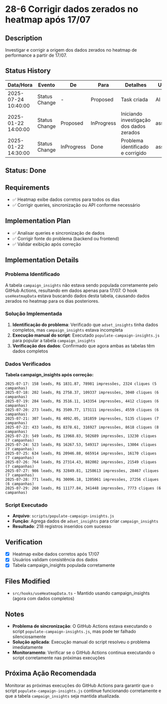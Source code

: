 # 28-6 Corrigir dados zerados no heatmap após 17/07

## Description
Investigar e corrigir a origem dos dados zerados no heatmap de performance a partir de 17/07.

## Status History
| Data/Hora           | Evento         | De         | Para      | Detalhes                                 | Usuário |
|---------------------|---------------|------------|-----------|------------------------------------------|---------|
| 2025-07-24 10:40:00 | Status Change | -          | Proposed  | Task criada                              | AI Agent |
| 2025-01-22 14:00:00 | Status Change | Proposed   | InProgress | Iniciando investigação dos dados zerados | assistente |
| 2025-01-22 14:30:00 | Status Change | InProgress | Done      | Problema identificado e corrigido       | assistente |

## Status: Done

## Requirements
- ✅ Heatmap exibe dados corretos para todos os dias
- ✅ Corrigir queries, sincronização ou API conforme necessário

## Implementation Plan
- ✅ Analisar queries e sincronização de dados
- ✅ Corrigir fonte do problema (backend ou frontend)
- ✅ Validar exibição após correção

## Implementation Details

### Problema Identificado
A tabela `campaign_insights` não estava sendo populada corretamente pelo GitHub Actions, resultando em dados apenas para 17/07. O hook `useHeatmapData` estava buscando dados desta tabela, causando dados zerados no heatmap para os dias posteriores.

### Solução Implementada
1. **Identificação do problema**: Verificado que `adset_insights` tinha dados completos, mas `campaign_insights` estava incompleta
2. **Execução manual do script**: Executado `populate-campaign-insights.js` para popular a tabela `campaign_insights`
3. **Verificação dos dados**: Confirmado que agora ambas as tabelas têm dados completos

### Dados Verificados
**Tabela campaign_insights após correção:**
```
2025-07-17: 158 leads, R$ 1831.87, 78981 impressões, 2324 cliques (5 campanhas)
2025-07-18: 202 leads, R$ 2758.37, 109337 impressões, 3040 cliques (6 campanhas)
2025-07-19: 284 leads, R$ 3516.11, 143354 impressões, 4412 cliques (6 campanhas)
2025-07-20: 273 leads, R$ 3509.77, 173111 impressões, 4559 cliques (6 campanhas)
2025-07-21: 307 leads, R$ 4092.05, 181859 impressões, 5135 cliques (7 campanhas)
2025-07-22: 433 leads, R$ 8378.61, 316927 impressões, 8618 cliques (8 campanhas)
2025-07-23: 549 leads, R$ 13968.83, 502689 impressões, 13230 cliques (7 campanhas)
2025-07-24: 523 leads, R$ 16267.53, 549317 impressões, 13004 cliques (7 campanhas)
2025-07-25: 634 leads, R$ 20946.88, 665914 impressões, 16170 cliques (7 campanhas)
2025-07-26: 764 leads, R$ 27314.43, 882002 impressões, 21549 cliques (7 campanhas)
2025-07-27: 986 leads, R$ 32849.81, 1258613 impressões, 28467 cliques (7 campanhas)
2025-07-28: 771 leads, R$ 30096.18, 1205061 impressões, 27256 cliques (6 campanhas)
2025-07-29: 260 leads, R$ 11177.84, 341448 impressões, 7773 cliques (6 campanhas)
```

### Script Executado
- **Arquivo**: `scripts/populate-campaign-insights.js`
- **Função**: Agrega dados de `adset_insights` para criar `campaign_insights`
- **Resultado**: 218 registros inseridos com sucesso

## Verification
- [x] Heatmap exibe dados corretos após 17/07
- [x] Usuários validam consistência dos dados
- [x] Tabela campaign_insights populada corretamente

## Files Modified
- `src/hooks/useHeatmapData.ts` - Mantido usando campaign_insights (agora com dados completos)

## Notes
- **Problema de sincronização**: O GitHub Actions estava executando o script `populate-campaign-insights.js`, mas pode ter falhado silenciosamente
- **Solução aplicada**: Execução manual do script resolveu o problema imediatamente
- **Monitoramento**: Verificar se o GitHub Actions continua executando o script corretamente nas próximas execuções

## Próxima Ação Recomendada
Monitorar as próximas execuções do GitHub Actions para garantir que o script `populate-campaign-insights.js` continue funcionando corretamente e que a tabela `campaign_insights` seja mantida atualizada. 